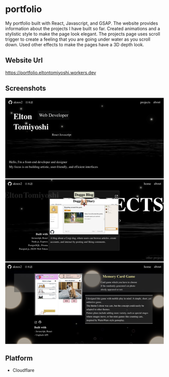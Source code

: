 # portfolio

My portfolio built with React, Javascript, and GSAP.
The website provides information about the projects I have built so far.
Created animations and a stylistic style to make the page look elegant. The projects page uses scroll trigger to create a feeling that you are going under water as you scroll down. Used other effects to make the pages have a 3D depth look.

## Website Url

https://portfolio.eltontomiyoshi.workers.dev

## Screenshots

<img src="./my-portfolio/src/assets/screenshot1.png/" alt="screenshot">
<img src="./my-portfolio/src/assets/screenshot2.png/" alt="screenshot">
<img src="./my-portfolio/src/assets/screenshot3.png/" alt="screenshot">

## Platform

- Cloudflare
